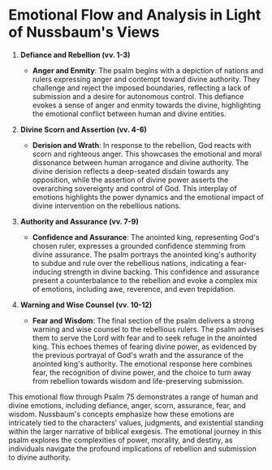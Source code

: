 # Emotional Flow and Analysis in Light of Nussbaum's Views

1. **Defiance and Rebellion (vv. 1-3)**
    - **Anger and Enmity**: The psalm begins with a depiction of nations and rulers expressing anger and contempt toward divine authority. They challenge and reject the imposed boundaries, reflecting a lack of submission and a desire for autonomous control. This defiance evokes a sense of anger and enmity towards the divine, highlighting the emotional conflict between human and divine entities.

2. **Divine Scorn and Assertion (vv. 4-6)**
    - **Derision and Wrath**: In response to the rebellion, God reacts with scorn and righteous anger. This showcases the emotional and moral dissonance between human arrogance and divine authority. The divine derision reflects a deep-seated disdain towards any opposition, while the assertion of divine power asserts the overarching sovereignty and control of God. This interplay of emotions highlights the power dynamics and the emotional impact of divine intervention on the rebellious nations.

3. **Authority and Assurance (vv. 7-9)**
    - **Confidence and Assurance**: The anointed king, representing God's chosen ruler, expresses a grounded confidence stemming from divine assurance. The psalm portrays the anointed king's authority to subdue and rule over the rebellious nations, indicating a fear-inducing strength in divine backing. This confidence and assurance present a counterbalance to the rebellion and evoke a complex mix of emotions, including awe, reverence, and even trepidation.

4. **Warning and Wise Counsel (vv. 10-12)**
    - **Fear and Wisdom**: The final section of the psalm delivers a strong warning and wise counsel to the rebellious rulers. The psalm advises them to serve the Lord with fear and to seek refuge in the anointed king. This echoes themes of fearing divine power, as evidenced by the previous portrayal of God's wrath and the assurance of the anointed king's authority. The emotional response here combines fear, the recognition of divine power, and the choice to turn away from rebellion towards wisdom and life-preserving submission.

This emotional flow through Psalm 75 demonstrates a range of human and divine emotions, including defiance, anger, scorn, assurance, fear, and wisdom. Nussbaum's concepts emphasize how these emotions are intricately tied to the characters' values, judgments, and existential standing within the larger narrative of biblical exegesis. The emotional journey in this psalm explores the complexities of power, morality, and destiny, as individuals navigate the profound implications of rebellion and submission to divine authority.